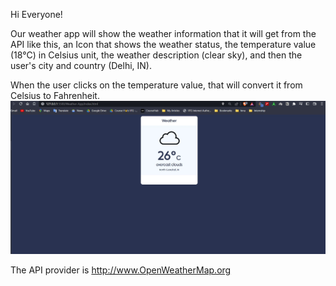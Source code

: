 Hi Everyone!


Our weather app will show the weather information that it will get from the API like this, an Icon that shows the weather status, the temperature value (18°C) in Celsius unit, the weather description (clear sky), and then the user's city and country (Delhi, IN).

When the user clicks on the temperature value, that will convert it from Celsius to Fahrenheit.
<img src="https://github.com/jatinbansal21/weather-app/blob/main/icons/weatherapp.jpg" alt="No img">

The API provider is http://www.OpenWeatherMap.org

